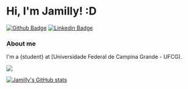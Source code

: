 # Hi, I'm Jamilly! :D

[![Github Badge](https://img.shields.io/badge/-Github-000?style=flat-square&logo=Github&logoColor=white&link=https://github.com/venanciojamilly)](https://github.com/venanciojamilly)
[![Linkedin Badge](https://img.shields.io/badge/-LinkedIn-blue?style=flat-square&logo=Linkedin&logoColor=white&link=https://www.linkedin.com/in/jamilly-ven%C3%A2ncio/)](https://www.linkedin.com/in/jamilly-ven%C3%A2ncio/)

### About me
I'm a {student} at [Universidade Federal de Campina Grande - UFCG).


<img src="https://img.shields.io/static/v1?label=Overview&message=Jamilly&color=f8efd4&style=for-the-badge&logo=GitHub">


[![Jamilly's GitHub stats](https://github-readme-stats.vercel.app/api?username=venanciojamilly&theme=moltack&show_icons=true)](https://github.com/venanciojamilly/github-readme-stats)
